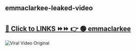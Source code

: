 
 ## emmaclarkee-leaked-video 

# <h2><a href="https://clipsfans.com/emmaclarkee&ref=git">🔗 Click to LINKS ⏩⏩ 👉 🟢 emmaclarkee </a></h2>

<a href="https://clipsfans.com/emmaclarkee&ref=git" rel="nofollow" data-target="animated-image.originalLink"><img src="https://i.ibb.co.com/xMMVF88/686577567.gif" alt="Viral Video Original" style="max-width: 100%; display: inline-block;" data-target="animated-image.originalImage"></a>
